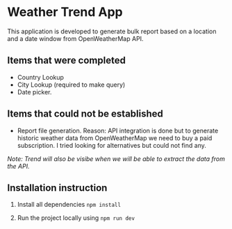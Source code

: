 # Weather Trend App

This application is developed to generate bulk report based on a location and a date window from OpenWeatherMap API.

## Items that were completed

- Country Lookup
- City Lookup (required to make query)
- Date picker.

## Items that could not be established

- Report file generation.
  Reason: API integration is done but to generate historic weather data from OpenWeatherMap we need to buy a paid subscription.
  I tried looking for alternatives but could not find any.

_Note: Trend will also be visibe when we will be able to extract the data from the API._

## Installation instruction

1. Install all dependencies
   `npm install`

2. Run the project locally using
   `npm run dev`
